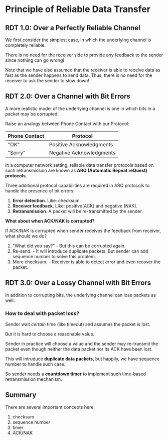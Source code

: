 # Principle of Reliable Data Transfer

## RDT 1.0: Over a Perfectly Reliable Channel
We first consider the simplest case, in which the underlying channel is completely reliable.

There is no need for the receiver side to provide any feedback to the sender since nothing can go wrong!

Note that we have also assumed that the receiver is able to receive data as fast as the sender happens to send data. 
Thus, there is no need for the receiver to ask the sender to slow down!

## RDT 2.0: Over a Channel with Bit Errors
A more realistic model of the underlying channel is one in which bits in a packet may be corrupted.

Raise an analogy between Phone Contact with our Protocol:

| Phone Contact | Protocol                 |
|---------------|--------------------------|
| "OK"          | Positive Acknowledgments |
| "Sorry"       | Negative Acknowledgments |

In a computer network setting, reliable data transfer protocols based on such retransmission are known as **ARQ (Automatic Repeat reQuest) protocols**.

Three additional protocol capabilities are required in ARQ protocols to handle the presence of bit errors:
1. **Error detection**. Like: checksum.
2. **Receiver feedback**. Like: positive(ACK) and negative (NAK).
3. **Retransmission**. A packet will be re-transmitted by the sender.

**What about when ACK/NAK is corrupted?**

If ACK/NAK is corrupted when sender receives the feedback from receiver, what should we do?
1. "What did you say?" - But this can be corrupted again.
2. Re-send. - It will introduce duplicate packets. But sender can add sequence number to solve this problem.
3. More checksum. - Receiver is able to detect error and even recover the packet.

## RDT 3.0: Over a Lossy Channel with Bit Errors
In addition to corrupting bits, the underlying channel can lose packets as well.

### How to deal with packet loss?
Sender wait *certain* time (like timeout) and assumes the packet is lost.

But it is hard to choose a reasonable value. 

Sender in practice will choose a value and the sender may re-transmit the packet even though 
neither the data packet 
nor its ACK 
have been lost.

This will intruduce **duplicate data packets**, but happily, we have sequence number to handle such case.

So sender needs a **countdown timer** to implement such time-based retransmission mechanism.

## Summary
There are several important concepts here:
1. checksum
2. sequence number
3. timer
4. ACK/NAK
